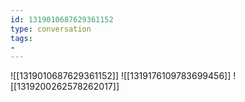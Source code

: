 ```yaml
---
id: 1319010687629361152
type: conversation
tags:
- 
---
```

![[1319010687629361152]]
![[1319176109783699456]]
![[1319200262578262017]]

